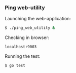 ### Ping web-utility

Launching the web-application:
```bash
$ ./ping_web_utility &
```

Checking in browser:
```shell
localhost:9003
```


Running the test:
```bash
$ go test
```
